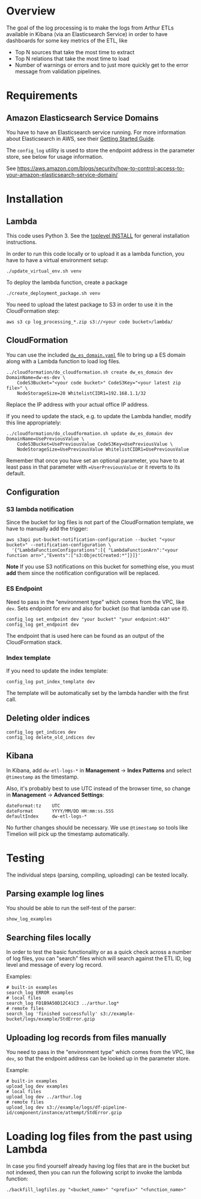 # Overview

The goal of the log processing is to make the logs from Arthur ETLs
available in Kibana (via an Elasticsearch Service) in order to have dashboards
for some key metrics of the ETL, like
* Top N sources that take the most time to extract
* Top N relations that take the most time to load
* Number of warnings or errors
and to just more quickly get to the error message from validation pipelines.

# Requirements

## Amazon Elasticsearch Service Domains

You have to have an Elasticsearch service running.
For more information about Elasticsearch in AWS, see their [Getting Started Guide](http://docs.aws.amazon.com/elasticsearch-service/latest/developerguide/es-gsg.html).

The `config_log` utility is used to store the endpoint address in the parameter store, see below for usage information.

See https://aws.amazon.com/blogs/security/how-to-control-access-to-your-amazon-elasticsearch-service-domain/

# Installation

## Lambda

This code uses Python 3. See the [toplevel INSTALL](../INSTALL.md) for general installation instructions.

In order to run this code locally or to upload it as a lambda function, you have to have a
virtual environment setup:
```shell
./update_virtual_env.sh venv
```

To deploy the lambda function, create a package
```shell
./create_deployment_package.sh venv
```

You need to upload the latest package to S3 in order to use it in the CloudFormation step:
```shell
aws s3 cp log_processing_*.zip s3://<your code bucket>/lambda/
```

## CloudFormation

You can use the included [`dw_es_domain.yaml`](./dw_es_domain.yaml) file
to bring up a ES domain along with a Lambda function to load log files.

```shell
../cloudformation/do_cloudformation.sh create dw_es_domain dev DomainName=dw-es-dev \
    CodeS3Bucket="<your code bucket>" CodeS3Key="<your latest zip file>" \
    NodeStorageSize=20 WhitelistCIDR1=192.168.1.1/32
```
Replace the IP address with your actual office IP address.

If you need to update the stack, e.g. to update the Lambda handler, modify this line appropriately:
```shell
../cloudformation/do_cloudformation.sh update dw_es_domain dev DomainName=UsePreviousValue \
    CodeS3Bucket=UsePreviousValue CodeS3Key=UsePreviousValue \
    NodeStorageSize=UsePreviousValue WhitelistCIDR1=UsePreviousValue
```
Remember that once you have set an optional parameter, you have to at least pass in that parameter
with `=UserPreviousValue` or it reverts to its default.

## Configuration

### S3 lambda notification

Since the bucket for log files is not part of the CloudFormation template, we have to manually add the trigger:
```shell
aws s3api put-bucket-notification-configuration --bucket "<your bucket>" --notification-configuration \
  '{"LambdaFunctionConfigurations":[{ "LambdaFunctionArn":"<your function arn>","Events":["s3:ObjectCreated:*"]}]}'
```

**Note** If you use S3 notifications on this bucket for something else, you must **add** them since the
notification configuration will be replaced.

### ES Endpoint

Need to pass in the "environment type" which comes from the VPC, like `dev`.
Sets endpoint for env and also for bucket (so that lambda can use it).

```shell
config_log set_endpoint dev "your bucket" "your endpoint:443"
config_log get_endpoint dev
```
The endpoint that is used here can be found as an output of the CloudFormation stack.

### Index template

If you need to update the index template:

```shell
config_log put_index_template dev
```
The template will be automatically set by the lambda handler with the first call.

## Deleting older indices

```shell
config_log get_indices dev
config_log delete_old_indices dev
```

## Kibana

In Kibana, add `dw-etl-logs-*` in **Management** -> **Index Patterns** and select `@timestamp` as the timestamp.

Also, it's probably best to use UTC instead of the browser time, so change in **Management** -> **Advanced Settings**:
```text
dateFormat:tz    UTC
dateFormat       YYYY/MM/DD HH:mm:ss.SSS
defaultIndex     dw-etl-logs-*
```

No further changes should be necessary.
We use `@timestamp` so tools like Timelion will pick up the timestamp automatically.

# Testing

The individual steps (parsing, compiling, uploading) can be tested locally.

## Parsing example log lines

You should be able to run the self-test of the parser:
```shell
show_log_examples
```

## Searching files locally

In order to test the basic functionality or as a quick check across a number of log files,
you can "search" files which will search against the ETL ID, log level and message of every log record.

Examples:
```shell
# built-in examples
search_log ERROR examples
# local files
search_log FD1B9A50D12C41C3 ../arthur.log*
# remote files
search_log 'finished successfully' s3://example-bucket/logs/example/StdError.gzip
```

## Uploading log records from files manually

You need to pass in the "environment type" which comes from the VPC, like `dev`,
so that the endpoint address can be looked up in the parameter store.

Example:
```shell
# built-in examples
upload_log dev examples
# local files
upload_log dev ../arthur.log
# remote files
upload_log dev s3://example/logs/df-pipeline-id/component/instance/attempt/StdError.gzip
```

# Loading log files from the past using Lambda

In case you find yourself already having log files that are in the bucket but not indexed,
then you can run the following script to invoke the lambda function:

```shell
./backfill_logfiles.py "<bucket_name>" "<prefix>" "<function_name>"
```
